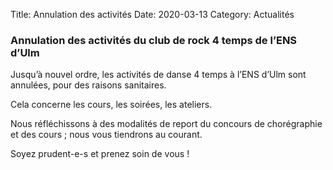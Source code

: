 Title: Annulation des activités
Date: 2020-03-13
Category: Actualités

### Annulation des activités du club de rock 4 temps de l’ENS d’Ulm

Jusqu’à nouvel ordre, les activités de danse 4 temps à l’ENS d’Ulm sont annulées, pour des raisons sanitaires. 

Cela concerne les cours, les soirées, les ateliers. 

Nous réfléchissons à des modalités de report du concours de chorégraphie et des cours ; nous vous tiendrons au courant. 

Soyez prudent-e-s et prenez soin de vous !